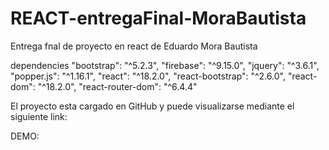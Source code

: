 # REACT-entregaFinal-MoraBautista
Entrega fnal de proyecto en react de Eduardo Mora Bautista

dependencies
    "bootstrap": "^5.2.3",
    "firebase": "^9.15.0",
    "jquery": "^3.6.1",
    "popper.js": "^1.16.1",
    "react": "^18.2.0",
    "react-bootstrap": "^2.6.0",
    "react-dom": "^18.2.0",
    "react-router-dom": "^6.4.4"
    
    
El proyecto esta cargado en GitHub y puede visualizarse mediante el siguiente link:

DEMO:



